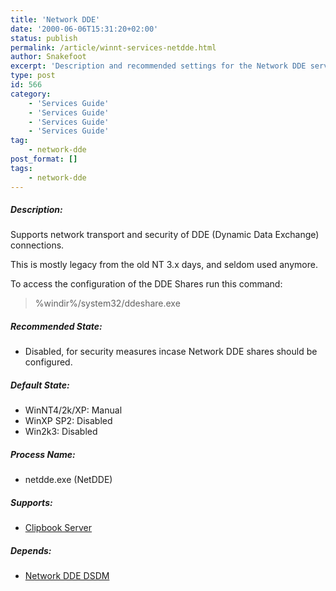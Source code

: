 ```yaml
---
title: 'Network DDE'
date: '2000-06-06T15:31:20+02:00'
status: publish
permalink: /article/winnt-services-netdde.html
author: Snakefoot
excerpt: 'Description and recommended settings for the Network DDE service.'
type: post
id: 566
category:
    - 'Services Guide'
    - 'Services Guide'
    - 'Services Guide'
    - 'Services Guide'
tag:
    - network-dde
post_format: []
tags:
    - network-dde
---
```

##### Description:

 Supports network transport and security of DDE (Dynamic Data Exchange) connections.  
  
 This is mostly legacy from the old NT 3.x days, and seldom used anymore.  
  
 To access the configuration of the DDE Shares run this command:
 > %windir%/system32/ddeshare.exe

##### Recommended State:

- Disabled, for security measures incase Network DDE shares should be configured.

##### Default State:

- WinNT4/2k/XP: Manual
- WinXP SP2: Disabled
- Win2k3: Disabled

##### Process Name:

- netdde.exe (NetDDE)

##### Supports:

- [Clipbook Server](/article/winnt-services-clipsrv.html)

##### Depends:

- [Network DDE DSDM](/article/winnt-services-netddedsdm.html)